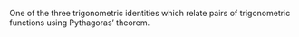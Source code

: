 One of the three trigonometric identities which relate pairs of
trigonometric functions using Pythagoras’ theorem.
